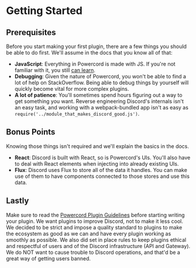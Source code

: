# Getting Started
## Prerequisites
Before you start making your first plugin, there are a few things you should be able to do first. We'll assume in
the docs that you know all of that:
 - **JavaScript**: Everything in Powercord is made with JS. If you're not familiar with it, you still
 [can learn](https://www.codecademy.com/learn/introduction-to-javascript).
 - **Debugging**: Given the nature of Powercord, you won't be able to find a lot of help on StackOverflow. Being
 able to debug things by yourself will quickly become vital for more complex plugins.
 - **A lot of patience**: You'll sometimes spend hours figuring out a way to get something you want. Reverse
 engineering Discord's internals isn't an easy task, and working with a webpack-bundled app isn't as easy as
 `require('../module_that_makes_discord_good.js')`.

## Bonus Points
Knowing those things isn't required and we'll explain the basics in the docs.
 - **React**: Discord is built with React, so is Powercord's UIs. You'll also have to deal with React elements
 when injecting into already existing UIs.
 - **Flux**: Discord uses Flux to store all of the data it handles. You can make use of them to have components
 connected to those stores and use this data.

## Lastly
Make sure to read the [Powercord Plugin Guidelines](https://powercord.dev/guidelines) before starting writing your
plugin. We want plugins to improve Discord, not to make it less cool. We decided to be strict and impose a quality
standard to plugins to make the ecosystem as good as we can and have every plugin working as smoothly as possible.
We also did set in place rules to keep plugins ethical and respectful of users and of the Discord infrastructure
(API and Gateway). We do NOT want to cause trouble to Discord operations, and that'd be a great way of getting
users banned.
